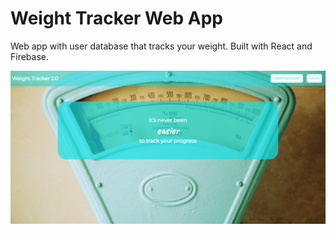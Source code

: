 # Weight Tracker Web App

Web app with user database that tracks your weight. Built with React and Firebase.

![homepage](homescreen.PNG)
